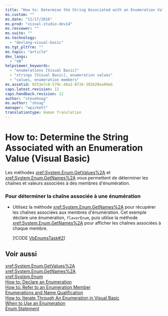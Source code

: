 ```yaml
---
title: "How to: Determine the String Associated with an Enumeration Value (Visual Basic) | Microsoft Docs"
ms.custom: ""
ms.date: "11/17/2016"
ms.prod: "visual-studio-dev14"
ms.reviewer: ""
ms.suite: ""
ms.technology: 
  - "devlang-visual-basic"
ms.tgt_pltfrm: ""
ms.topic: "article"
dev_langs: 
  - "VB"
helpviewer_keywords: 
  - "enumerations [Visual Basic]"
  - "strings [Visual Basic], enumeration values"
  - "values, enumeration members"
ms.assetid: 9253e7c8-579c-49a2-8f26-392b20ea99eb
caps.latest.revision: 12
caps.handback.revision: 12
author: "stevehoag"
ms.author: "shoag"
manager: "wpickett"
translationtype: Human Translation
---
```

# How to: Determine the String Associated with an Enumeration Value (Visual Basic)
Les méthodes <xref:System.Enum.GetValues%2A> et <xref:System.Enum.GetNames%2A> vous permettent de déterminer les chaînes et valeurs associées à des membres d'énumération.  
  
### Pour déterminer la chaîne associée à une énumération  
  
-   Utilisez la méthode <xref:System.Enum.GetNames%2A> pour récupérer les chaînes associées aux membres d'énumération.  Cet exemple déclare une énumération, `flavorEnum`, puis utilise la méthode <xref:System.Enum.GetNames%2A> pour afficher les chaînes associées à chaque membre.  
  
     [!CODE [VbEnumsTask#2](../CodeSnippet/VS_Snippets_VBCSharp/VbEnumsTask#2)]  
  
## Voir aussi  
 <xref:System.Enum.GetValues%2A>   
 <xref:System.Enum.GetNames%2A>   
 <xref:System.Enum>   
 [How to: Declare an Enumeration](../../../../visual-basic/programming-guide/language-features/constants-enums/how-to-declare-enumerations.md)   
 [How to: Refer to an Enumeration Member](../../../../visual-basic/programming-guide/language-features/constants-enums/how-to-refer-to-an-enumeration-member.md)   
 [Enumerations and Name Qualification](../../../../visual-basic/programming-guide/language-features/constants-enums/enumerations-and-name-qualification.md)   
 [How to: Iterate Through An Enumeration in Visual Basic](../../../../visual-basic/programming-guide/language-features/constants-enums/how-to-iterate-through-an-enumeration.md)   
 [When to Use an Enumeration](../../../../visual-basic/programming-guide/language-features/constants-enums/when-to-use-an-enumeration.md)   
 [Enum Statement](../../../../visual-basic/language-reference/statements/enum-statement.md)